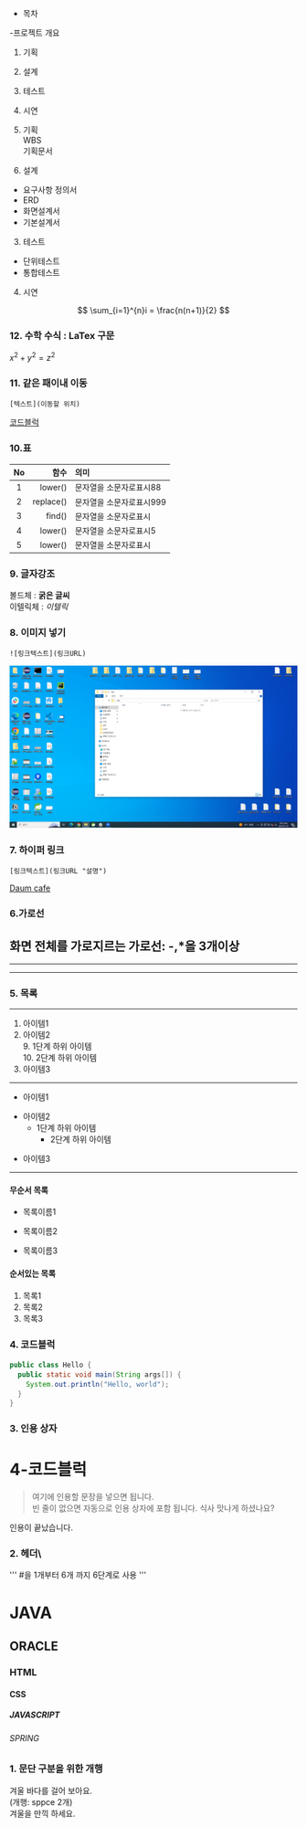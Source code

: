 - 목차  

-프로젝트 개요  
1. 기획  
2. 설계  
3. 테스트  
4. 시연  

1. 기획  
 WBS  
 기획문서  
2. 설계  
 - 요구사항 정의서  
 - ERD  
 - 화면설계서  
 - 기본설계서  

3. 테스트  
 - 단위테스트  
 - 통합테스트  
4. 시연  




$$
\sum_{i=1}^{n}i = \frac{n(n+1)}{2}
$$

### 12. 수학 수식 : LaTex 구문
$x^2 + y^2 = z^2$


### 11. 같은 패이내 이동
```
[텍스트](이동할 위치)
```
[코드블럭](#4-코드블럭)

### 10.표
| No | 함수 | 의미 |
|:----:|------:|:------|
|1|lower()|문자열을 소문자로표시88|
|2|replace()|문자열을 소문자로표시999|
|3|find()|문자열을 소문자로표시|
|4|lower()|문자열을 소문자로표시5|
|5|lower()|문자열을 소문자로표시|

### 9. 글자강조
볼드체 : **굵은 글씨**  
이텔릭체 : *이텔릭*

### 8. 이미지 넣기
```
![링크텍스트](링크URL)
```

![window 이미지](https://github.com/jinuPark/markdown/blob/main/doc/win.png)
### 7. 하이퍼 링크
```
[링크텍스트](링크URL "설명")
```
[Daum cafe](https://www.daum.net/pcwk "수업자료 cafe")

### 6.가로선
화면 전체를 가로지르는 가로선: -,*을 3개이상
---
***
----

### 5. 목록
---
1. 아이템1
2. 아이템2  
   9. 1단계 하위 아이템  
     10. 2단계 하위 아이템
9. 아이템3 
---
- 아이템1
+ 아이템2
  - 1단계 하위 아이템
    * 2단계 하위 아이템
* 아이템3
---
#### 무순서 목록
* 목록이름1
- 목록이름2
+ 목록이름3

#### 순서있는 목록
1. 목록1
1. 목록2
1. 목록3



### 4. 코드블럭
```java
public class Hello {
  public static void main(String args[]) {
    System.out.println("Hello, world");
  }
}

```

### 3. 인용 상자
# 4-코드블럭  
>여기에 인용할 문장을 넣으면 됩니다.  
>빈 줄이 없으면 자동으로 인용 상자에 포함 됩니다.
식사 맛나게 하셨나요?

인용이 끝났습니다.


### 2. 헤더\
''' #을 1개부터 6개 까지 6단계로 사용 '''
# JAVA
## ORACLE
### HTML
#### CSS
##### JAVASCRIPT
###### SPRING




### 1. 문단 구분을 위한 개행
겨울 바다를 걸어 보아요.  
(개행: sppce 2개)  
겨울을 만끽 하세요.
